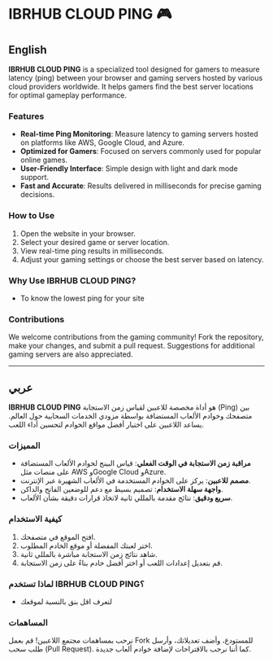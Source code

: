 # IBRHUB CLOUD PING 🎮

## English

**IBRHUB CLOUD PING** is a specialized tool designed for gamers to measure latency (ping) between your browser and gaming servers hosted by various cloud providers worldwide. It helps gamers find the best server locations for optimal gameplay performance.

### Features
- **Real-time Ping Monitoring**: Measure latency to gaming servers hosted on platforms like AWS, Google Cloud, and Azure.
- **Optimized for Gamers**: Focused on servers commonly used for popular online games.
- **User-Friendly Interface**: Simple design with light and dark mode support.
- **Fast and Accurate**: Results delivered in milliseconds for precise gaming decisions.

### How to Use
1. Open the website in your browser.
2. Select your desired game or server location.
3. View real-time ping results in milliseconds.
4. Adjust your gaming settings or choose the best server based on latency.

### Why Use IBRHUB CLOUD PING?
- To know the lowest ping for your site

### Contributions
We welcome contributions from the gaming community! Fork the repository, make your changes, and submit a pull request. Suggestions for additional gaming servers are also appreciated.

---

## عربي

**IBRHUB CLOUD PING** هو أداة مخصصة للاعبين لقياس زمن الاستجابة (Ping) بين متصفحك وخوادم الألعاب المستضافة بواسطة مزودي الخدمات السحابية حول العالم. يساعد اللاعبين على اختيار أفضل مواقع الخوادم لتحسين أداء اللعب.

### المميزات
- **مراقبة زمن الاستجابة في الوقت الفعلي**: قياس البينج لخوادم الألعاب المستضافة على منصات مثل AWS وGoogle Cloud وAzure.
- **مصمم للاعبين**: يركز على الخوادم المستخدمة في الألعاب الشهيرة عبر الإنترنت.
- **واجهة سهلة الاستخدام**: تصميم بسيط مع دعم للوضعين الفاتح والداكن.
- **سريع ودقيق**: نتائج مقدمة بالمللي ثانية لاتخاذ قرارات دقيقة بشأن الألعاب.

### كيفية الاستخدام
1. افتح الموقع في متصفحك.
2. اختر لعبتك المفضلة أو موقع الخادم المطلوب.
3. شاهد نتائج زمن الاستجابة مباشرة بالمللي ثانية.
4. قم بتعديل إعدادات اللعب أو اختر أفضل خادم بناءً على زمن الاستجابة.

### لماذا تستخدم IBRHUB CLOUD PING؟
- لتعرف اقل بنق بالنسبة لموقعك 


### المساهمات
نرحب بمساهمات مجتمع اللاعبين! قم بعمل Fork للمستودع، وأضف تعديلاتك، وأرسل طلب سحب (Pull Request). كما أننا نرحب بالاقتراحات لإضافة خوادم ألعاب جديدة.
